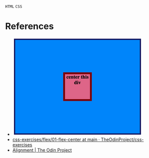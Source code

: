 `HTML` `CSS`
# References
* ![desired outcome](./desired-outcome.png)
* [css-exercises/flex/01-flex-center at main · TheOdinProject/css-exercises](https://github.com/TheOdinProject/css-exercises/tree/main/flex/01-flex-center)
* [Alignment | The Odin Project](https://www.theodinproject.com/lessons/foundations-alignment)

